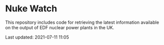 # Nuke Watch

This repository includes code for retrieving the latest information available on the output of EDF nuclear power plants in the UK.

Last updated: 2021-07-11 11:05